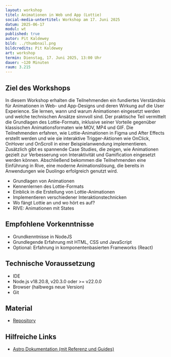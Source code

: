 ```yaml
---
layout: workshop
titel: Animationen in Web und App (Lottie)
social-media-untertitel: Workshop am 17. Juni 2025
datum: 2025-06-17
modul: wt
published: true
autor: Pit Kaldewey
bild: ../thumbnail.png
bildcredits: Pit Kaldewey
art: workshop
termin: Dienstag, 17. Juni 2025, 13:00 Uhr
dauer: ~120 Minuten
raum: 3.215
---
```


## Ziel des Workshops

In diesem Workshop erhalten die Teilnehmenden ein fundiertes Verständnis für Animationen in Web- und App-Designs und deren Wirkung auf die User Experience. Sie lernen, wann und warum Animationen eingesetzt werden und welche technischen Ansätze sinnvoll sind. Der praktische Teil vermittelt die Grundlagen des Lottie-Formats, inklusive seiner Vorteile gegenüber klassischen Animationsformaten wie MOV, MP4 und GIF. Die Teilnehmenden erfahren, wie Lottie-Animationen in Figma und After Effects erstellt werden und wie sie interaktive Trigger-Aktionen wie OnClick, OnHover und OnScroll in einer Beispielanwendung implementieren. 
Zusätzlich gibt es spannende Case Studies, die zeigen, wie Animationen gezielt zur Verbesserung von Interaktivität und Gamification eingesetzt werden können. Abschließend bekommen die Teilnehmenden eine Einführung in Rive, eine moderne Animationslösung, die bereits in Anwendungen wie Duolingo erfolgreich genutzt wird.
* Grundlagen von Animationen
* Kennenlernen des Lottie-Formats
* Einblick in die Erstellung von Lottie-Animationen
* Implementieren verschiedener Interaktionstechnicken
* Wo fängt Lottie an und wo hört es auf?
* RIVE: Animationen mit States

## Empfohlene Vorkenntnisse

* Grundkenntnisse in NodeJS
* Grundlegende Erfahrung mit HTML, CSS und JavaScript
* Optional: Erfahrung in komponentenbasierten Frameworks (React)

## Technische Voraussetzung

* IDE
* Node.js v18.20.8, v20.3.0 oder >= v22.0.0
* Browser (halbwegs neue Version)
* Git

## Material

- [Repository](https://github.com/Axid27/HowToLottie-ws.git)

## Hilfreiche Links

* [Astro Dokumentation (mit Referenz und Guides)](https://lottiefiles.com/)


